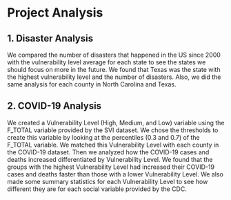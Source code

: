 # Project Analysis
## 1. Disaster Analysis
We compared the number of disasters that happened in the US since 2000 with the vulnerability level average for each state to see the states we should focus on more in the future. We found that Texas was the state with the highest vulnerability level and the number of disasters. Also, we did the same analysis for each county in North Carolina and Texas.

## 2. COVID-19 Analysis
We created a Vulnerability Level (High, Medium, and Low) variable using the F_TOTAL variable provided by the SVI dataset. We chose the thresholds to create this variable by looking at the percentiles (0.3 and 0.7) of the F_TOTAL variable. We matched this Vulnerability Level with each county in the COVID-19 dataset. Then we analyzed how the COVID-19 cases and deaths increased differentiated by Vulnerability Level. We found that the groups with the highest Vulnerability Level had increased their COVID-19 cases and deaths faster than those with a lower Vulnerability Level. We also made some summary statistics for each Vulnerability Level to see how different they are for each social variable provided by the CDC.
